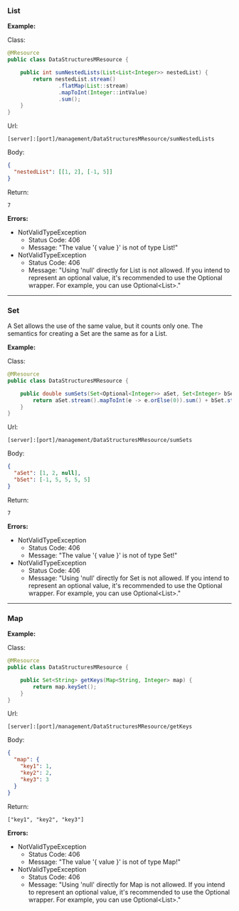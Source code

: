 ### List

**Example:**

Class:
```java
@MResource
public class DataStructuresMResource {

    public int sumNestedLists(List<List<Integer>> nestedList) {
        return nestedList.stream()
                .flatMap(List::stream)
                .mapToInt(Integer::intValue)
                .sum();
    }
}
```

Url:
```
[server]:[port]/management/DataStructuresMResource/sumNestedLists
```

Body:
```json 
{
  "nestedList": [[1, 2], [-1, 5]]
}
```

Return:
```
7
```

**Errors:**

* NotValidTypeException
    * Status Code: 406
    * Message: "The value '\{ value }' is not of type List!"
* NotValidTypeException
    * Status Code: 406
    * Message: "Using 'null' directly for List is not allowed.
      If you intend to represent an optional value, it's recommended to use the Optional wrapper.
      For example, you can use Optional\<List>."
----------------------------------

### Set
A Set allows the use of the same value, but it counts only one. The semantics for creating a Set are the same as for a List.

**Example:**

Class:
```java
@MResource
public class DataStructuresMResource {

    public double sumSets(Set<Optional<Integer>> aSet, Set<Integer> bSet) {
        return aSet.stream().mapToInt(e -> e.orElse(0)).sum() + bSet.stream().mapToInt(e -> e).sum();
    }
}
```

Url:
```
[server]:[port]/management/DataStructuresMResource/sumSets
```

Body:
```json 
{
  "aSet": [1, 2, null], 
  "bSet": [-1, 5, 5, 5, 5]
}
```

Return:
```
7
```

**Errors:**

* NotValidTypeException
    * Status Code: 406
    * Message: "The value '\{ value }' is not of type Set!"
* NotValidTypeException
    * Status Code: 406
    * Message: "Using 'null' directly for Set is not allowed.
      If you intend to represent an optional value, it's recommended to use the Optional wrapper.
      For example, you can use Optional\<List>."
----------------------------------

### Map

**Example:**

Class:
```java
@MResource
public class DataStructuresMResource {

    public Set<String> getKeys(Map<String, Integer> map) {
        return map.keySet();
    }
}
```

Url:
```
[server]:[port]/management/DataStructuresMResource/getKeys
```

Body:
```json
{
  "map": {
    "key1": 1,
    "key2": 2,
    "key3": 3
  }
}
```

Return:
```
["key1", "key2", "key3"]
```

**Errors:**

* NotValidTypeException
    * Status Code: 406
    * Message: "The value '\{ value }' is not of type Map!"
* NotValidTypeException
    * Status Code: 406
    * Message: "Using 'null' directly for Map is not allowed.
      If you intend to represent an optional value, it's recommended to use the Optional wrapper.
      For example, you can use Optional\<List>."